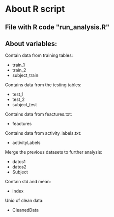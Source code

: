 # About R script
## File with R code "run_analysis.R" 

## About variables:

Contain data from training tables:
* train_1 
* train_2
* subject_train

Contains data from the testing tables:

* test_1
* test_2
* subject_test

Contains data from feactures.txt:
* feactures

Contains data from activity_labels.txt:
* activityLabels

Merge the previous datasets to further analysis:
* datos1
* datos2
* Subject 

Contain std and mean:
* index

Unio of clean data:
* CleanedData

